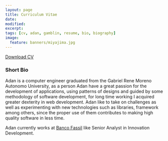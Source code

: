 ```yaml
---
layout: page
title: Curriculum Vitae
date:
modified:
excerpt:
tags: [cv, adan, gamblin, resume, bio, biography]
image:
  feature: banners/miyajima.jpg
---
```


<i class="fa fa-file-pdf-o"></i> [Download CV](adan-cv.pdf)

### Short Bio
Adan is a computer engineer graduated from the Gabriel Rene Moreno Autonomo University, as a person Adan have a great passion for the development of applications, using patterns of designs and guided by some methodology of software development, for long time working I acquired greater dexterity in web development.
Adan like to take on challenges as well as experimenting with new technologies such as libraries, framework among others, since the proper use of them contributes to making high quality software in less time.

Adan currently works at [Banco Fassil](https://www.fassil.com.bo/) like Senior Analyst in Innovation Development.
